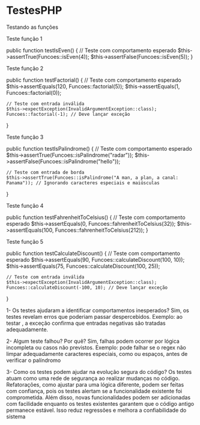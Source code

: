 # TestesPHP

Testando as funções

Teste função 1

public function testIsEven()
{
    // Teste com comportamento esperado
    $this->assertTrue(Funcoes::isEven(4));
    $this->assertFalse(Funcoes::isEven(5));
}

Teste função 2

public function testFactorial()
{
    // Teste com comportamento esperado
    $this->assertEquals(120, Funcoes::factorial(5));
    $this->assertEquals(1, Funcoes::factorial(0));
    
    // Teste com entrada inválida
    $this->expectException(InvalidArgumentException::class);
    Funcoes::factorial(-1); // Deve lançar exceção
}

Teste função 3

public function testIsPalindrome()
{
    // Teste com comportamento esperado
    $this->assertTrue(Funcoes::isPalindrome("radar"));
    $this->assertFalse(Funcoes::isPalindrome("hello"));
    
    // Teste com entrada de borda
    $this->assertTrue(Funcoes::isPalindrome("A man, a plan, a canal: Panama")); // Ignorando caracteres especiais e maiúsculas
}


Teste função 4

public function testFahrenheitToCelsius()
{
    // Teste com comportamento esperado
    $this->assertEquals(0, Funcoes::fahrenheitToCelsius(32));
    $this->assertEquals(100, Funcoes::fahrenheitToCelsius(212));
}


Teste função 5

public function testCalculateDiscount()
{
    // Teste com comportamento esperado
    $this->assertEquals(90, Funcoes::calculateDiscount(100, 10));
    $this->assertEquals(75, Funcoes::calculateDiscount(100, 25));
    
    // Teste com entrada inválida
    $this->expectException(InvalidArgumentException::class);
    Funcoes::calculateDiscount(-100, 10); // Deve lançar exceção
}



1- Os testes ajudaram a identificar comportamentos inesperados?
Sim, os testes revelam erros que poderiam passar despercebidos. Exemplo: ao testar , a exceção  confirma que entradas negativas são tratadas adequadamente.

2- Algum teste falhou? Por quê?
Sim, falhas podem ocorrer por lógica incompleta ou casos não previstos. Exemplo:  pode falhar se o regex não limpar adequadamente caracteres especiais, como  ou espaços, antes de verificar o palíndromo

3- Como os testes podem ajudar na evolução segura do código?
Os testes atuam como uma rede de segurança ao realizar mudanças no código. Refatorações, como ajustar  para uma lógica diferente, podem ser feitas com confiança, pois os testes alertam se a funcionalidade existente foi comprometida. Além disso, novas funcionalidades podem ser adicionadas com facilidade enquanto os testes existentes garantem que o código antigo permanece estável. Isso reduz regressões e melhora a confiabilidade do sistema
